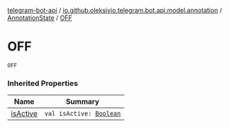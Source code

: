 [telegram-bot-api](../../index.md) / [io.github.oleksivio.telegram.bot.api.model.annotation](../index.md) / [AnnotationState](index.md) / [OFF](./-o-f-f.md)

# OFF

`OFF`

### Inherited Properties

| Name | Summary |
|---|---|
| [isActive](is-active.md) | `val isActive: `[`Boolean`](https://kotlinlang.org/api/latest/jvm/stdlib/kotlin/-boolean/index.html) |
